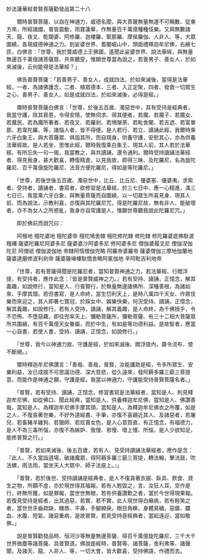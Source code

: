 妙法蓮華經普賢菩薩勸發品第二十八

　　爾時普賢菩薩、以自在神通力，威德名聞，與大菩薩無量無邊不可稱數、從東方來，所經諸國，普皆震動，雨寶蓮華，作無量百千萬億種種伎樂。又與無數諸天、龍、夜叉、乾闥婆、阿修羅、迦樓羅、緊那羅、摩侯羅伽、人非人、等，大眾圍繞，各現威德神通之力。到娑婆世界、耆闍崛山中，頭面禮釋迦牟尼佛，右繞七匝，白佛言：「世尊，我於寶威德上王佛國，遙聞此娑婆世界、說法華經，與無量無邊百千萬億諸菩薩眾、共來聽受，惟願世尊當為說之，若善男子、善女人，於如來滅後，云何能得是法華經？」

　　佛告普賢菩薩：「若善男子、善女人，成就四法，於如來滅後，當得是法華經，一者、為諸佛護念，二者、植眾德本，三者、入正定聚，四者、發救一切眾生之心，善男子、善女人，如是成就四法，於如來滅後，必得是經。」

　　爾時普賢菩薩白佛言：「世尊，於後五百歲、濁惡世中，其有受持是經典者，我當守護，除其衰患，令得安隱，使無伺求、得其便者，若魔、若魔子、若魔女、若魔民、若為魔所著者、若夜叉、若羅剎、若鳩槃荼、若毗舍闍、若吉遮、若富單那、若韋陀羅、等，諸惱人者，皆不得便。是人若行、若立、讀誦此經，我爾時乘六牙白象王，與大菩薩眾、俱詣其所，而自現身，供養守護，安慰其心，亦為供養法華經故。是人若坐、思惟此經，爾時我復乘白象王、現其人前，其人若於法華經、有所忘失一句一偈，我當教之，與共讀誦，還令通利。爾時受持讀誦法華經者、得見我身，甚大歡喜，轉復精進，以見我故，即得三昧、及陀羅尼，名為旋陀羅尼、百千萬億旋陀羅尼、法音方便陀羅尼，得如是等陀羅尼。」

　　「世尊，若後世後五百歲、濁惡世中，比丘、比丘尼、優婆塞、優婆夷，求索者，受持者，讀誦者，書寫者，欲修習是法華經，於三七日中、應一心精進，滿三七日已，我當乘六牙白象，與無量菩薩而自圍繞，以一切眾生所喜見身、現其人前、而為說法，示教利喜，亦復與其陀羅尼咒，得是陀羅尼故，無有非人、能破壞者，亦不為女人之所惑亂，我身亦自常護是人，惟願世尊聽我說此陀羅尼咒。」

　　即於佛前而說咒曰：

　　阿檀地 檀陀婆地 檀陀婆帝 檀陀鳩舍隸 檀陀修陀隸 修陀隸 修陀羅婆底佛馱波羶禰 薩婆陀羅尼阿婆多尼 薩婆婆沙阿婆多尼 修阿婆多尼 僧伽婆履叉尼 僧伽涅伽陀尼 阿僧祇 僧伽波伽地 帝隸阿惰僧伽兜略 阿羅帝婆羅帝 薩婆僧伽三摩地伽蘭地 薩婆達磨修波利剎帝 薩婆薩埵樓馱憍舍略阿冕伽地 辛阿毗吉利地帝

　　「世尊，若有菩薩得聞是陀羅尼者，當知普賢神通之力，若法華經、行閻浮提，有受持者，應作此念：『皆是普賢威神之力。』若有受持、讀誦，正憶念，解其義趣，如說修行，當知是人、行普賢行，於無量無邊諸佛所、深種善根，為諸如來、手摩其頭。若但書寫，是人命終，當生忉利天上，是時八萬四千天女、作眾伎樂而來迎之，其人即著七寶冠，於婇女中、娛樂快樂，何況受持、讀誦，正憶念，解其義趣，如說修行。若有人受持，讀誦，解其義趣，是人命終，為千佛授手，令不恐怖、不墮惡趣，即往兜率天上、彌勒菩薩所，彌勒菩薩、有三十二相大菩薩眾所共圍繞，有百千萬億天女眷屬，而於中生，有如是等功德利益。是故智者，應當一心自書，若使人書，受持、讀誦，正憶念，如說修行。」

　　「世尊，我今以神通力故、守護是經，於如來滅後、閻浮提內，廣令流布，使不斷絕。」

　　爾時釋迦牟尼佛讚言：「善哉、善哉，普賢，汝能護助是經，令多所眾生、安樂利益，汝已成就不可思議功德、深大慈悲，從久遠來，發阿耨多羅三藐三菩提意，而能作是神通之願，守護是經，我當以神通力，守護能受持普賢菩薩名者。」

　　「普賢，若有受持、讀誦，正憶念，修習書寫是法華經者，當知是人、則見釋迦牟尼佛，如從佛口、聞此經典，當知是人、供養釋迦牟尼佛，當知是人、佛讚善哉，當知是人、為釋迦牟尼佛手摩其頭，當知是人、為釋迦牟尼佛衣之所覆，如是之人，不復貪著世樂，不好外道經書、手筆，亦復不喜親近其人、及諸惡者，若屠兒、若畜豬羊雞狗、若獵師、若炫賣女色，是人心意質直，有正憶念，有福德力，是人不為三毒所惱，亦復不為嫉妒、我慢、邪慢、增上慢、所惱，是人少欲知足，能修普賢之行。」

　　「普賢，若如來滅後、後五百歲，若有人、見受持讀誦法華經者，應作是念：『此人、不久當詣道場，破諸魔眾，得阿耨多羅三藐三菩提，轉法輪，擊法鼓，吹法螺，雨法雨，當坐天人大眾中、師子法座上。』」

　　「普賢，若於後世、受持讀誦是經典者，是人不復貪著衣服、臥具、飲食、資生之物，所願不虛，亦於現世得其福報，若有人輕毀之，言、汝狂人耳，空作是行，終無所獲，如是罪報，當世世無眼，若有供養讚歎之者，當於今世得現果報。若復見受持是經者，出其過惡，若實、若不實，此人現世得白癩病，若有輕笑之者，當世世牙齒疏缺，醜唇、平鼻，手腳繚戾，眼目角睞，身體臭穢，惡瘡、膿血、水腹、短氣、諸惡重病，是故普賢，若見受持是經典者，當起遠迎，當如敬佛。」

　　說是普賢勸發品時、恒河沙等無量無邊菩薩、得百千萬億旋陀羅尼，三千大千世界微塵等諸菩薩、具普賢道。佛說是經時，普賢等、諸菩薩，舍利弗等、諸聲聞，及諸天、龍、人非人、等，一切大會，皆大歡喜，受持佛語，作禮而去。

